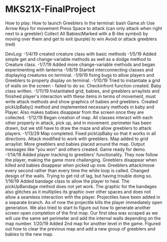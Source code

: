 # MKS21X-FinalProject
How to play:
How to launch Greeblers in the terminal: bash Game.sh
Use Arrow Keys for movement
Press Space to attack (can only attack when right next to a greebler)
Collect All Babies(Marked with a B-like symbol) by moving over them and get to exit (purple) to win
Avoid or attack greeblers (red)

DevLog:
-1/4/19 created creature class with basic methods
-1/5/19 Added simple get and change-variable methods as well as a dodge method to Creature class.
-1/7/19 Added more change-variable methods and began experimenting with lanterna
-1/8/19 Started interconnecting classes and displaying creatures on terminal.
-1/9/19 fixing bugs to allow players and Greeblers to properly display on terminal.
-1/10/19 Tried to instantiate a grid of walls on the screen - failed to do so. Checkinfront function created. Baby class written.
-1/11/19 Instantiated grid, babies, and greeblers arraylists and finished player's interaction with these items in terms of movement, must write attack methods and show graphics of babies and greeblers. Created pickUpBaby() method and implemented necessary methods in baby and Player. Also makes babies disappear from the screen once they are collected.
-1/12/19 Began creation of map. All classes interact with each other properly in attack, pick up, and in movement. perimeter has been drawn, but we still have to draw the maze and allow greeblers to attack players.
-1/13/29 Map completed. Fixed pickUpBaby so that it works in all directions. Attack modified to work with greeblers. Map added to grid arraylist. More greeblers and babies placed around the map. Output messages like "you won" and others created. Game ready for demo.
-1/14/19 Added player tracking to greeblers' functionality. They now follow the player, making the game more challenging. Greeblers disappear when killed and babies disappear when picked up now. Greeblers attack/move every second rather than every time the while loop is called. Changed design of the walls. Trying to get rid of lag, but having trouble doing so.
1/16/19 Added bandage class to allow the player to heal. The pickUpBandage method does not yet work. The graphic for the bandages also glitches as it multiplies its graphic over other spaces and does not allow a seamless interaction with the player. Projectiles have been added in a separate branch. As of now the projectile kills the player immediately open generation. We also tried to start to figure out how to generate another screen open completion of the first map. Our first idea was scraped as we will use the same set perimeter and add the internal walls depending on the map number.
1/20/19 Added 2nd map for another level in the game. Figured out how to clear the previous map and add a new group of greeblers and babies to the new map.
